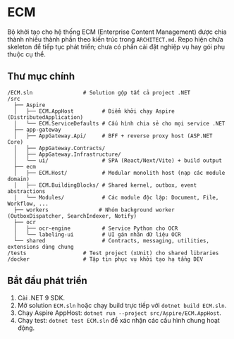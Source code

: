 # ECM

Bộ khởi tạo cho hệ thống ECM (Enterprise Content Management) được chia thành nhiều thành phần theo kiến trúc trong `ARCHITECT.md`. Repo hiện chứa skeleton để tiếp tục phát triển; chưa có phần cài đặt nghiệp vụ hay gói phụ thuộc cụ thể.

## Thư mục chính

```
/ECM.sln                # Solution gộp tất cả project .NET
/src
  ├── Aspire
  │   ├── ECM.AppHost         # Điểm khởi chạy Aspire (DistributedApplication)
  │   └── ECM.ServiceDefaults # Cấu hình chia sẻ cho mọi service .NET
  ├── app-gateway
  │   ├── AppGateway.Api/     # BFF + reverse proxy host (ASP.NET Core)
  │   ├── AppGateway.Contracts/
  │   ├── AppGateway.Infrastructure/
  │   └── ui/                 # SPA (React/Next/Vite) + build output
  ├── ecm
  │   ├── ECM.Host/           # Modular monolith host (nạp các module domain)
  │   ├── ECM.BuildingBlocks/ # Shared kernel, outbox, event abstractions
  │   └── Modules/            # Các module độc lập: Document, File, Workflow, ...
  ├── workers                # Nhóm background worker (OutboxDispatcher, SearchIndexer, Notify)
  ├── ocr
  │   ├── ocr-engine          # Service Python cho OCR
  │   └── labeling-ui         # UI gán nhãn dữ liệu OCR
  └── shared                  # Contracts, messaging, utilities, extensions dùng chung
/tests                  # Test project (xUnit) cho shared libraries
/docker                 # Tập tin phục vụ khởi tạo hạ tầng DEV
```

## Bắt đầu phát triển

1. Cài .NET 9 SDK.
2. Mở solution `ECM.sln` hoặc chạy build trực tiếp với `dotnet build ECM.sln`.
3. Chạy Aspire AppHost: `dotnet run --project src/Aspire/ECM.AppHost`.
4. Chạy test: `dotnet test ECM.sln` để xác nhận các cấu hình chung hoạt động.
